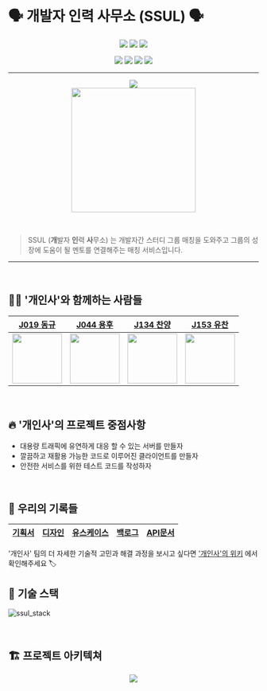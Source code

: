 # 🗣 개발자 인력 사무소 (SSUL) 🗣

<p align='center'>
    <img src="https://img.shields.io/badge/React-v17.0.2-blue?logo=React"/>
    <img src="https://img.shields.io/badge/node.js-v16.6.2-green?logo=Node.js"/>
    <img src="https://img.shields.io/badge/express-v4.16.1-000000?logo=express"/>
 </p>
<p align='center'>
    <img src="https://img.shields.io/badge/mysql-v16.8.0-4479A1?logo=mysql"/>
    <img src="https://img.shields.io/badge/Typescript-v4.4.4-blue?logo=typescript"/>
    <img src="https://img.shields.io/badge/jest-v27.0.7-orange?logo=jest"/>
    <img src="https://img.shields.io/badge/cypress-v9.0.0-17202C?logo=cypress">
</p>

---

<p align="center">
  <img src="https://hits.seeyoufarm.com/api/count/incr/badge.svg?url=https%3A%2F%2Fgithub.com%2Fboostcampwm-2021%2Fweb32-SSUL&count_bg=%2300C5AA&title_bg=%23555555&icon=&icon_color=%23E7E7E7&title=hits&edge_flat=false"/>
  
  <br>
  
<img width="250" height="250" src="https://i.imgur.com/fZ4cxsz.png" />
</p>
    
<br>
    
> SSUL (**개**발자 **인**력 **사**무소) 는 개발자간 스터디 그룹 매칭을 도와주고 그룹의 성장에 도움이 될 멘토를 연결해주는 매칭 서비스입니다.
</p>

---

<br>

## 🧑‍💻 '개인사'와 함께하는 사람들

| [J019 동규](https://github.com/donggggg)                | [J044 용후](https://github.com/who-is-hu)                | [J134 찬양](https://github.com/ChanYangYu)                | [J153 유찬](https://github.com/yuchanleeme)                |
| ------------------------------------------------------- | -------------------------------------------------------- | --------------------------------------------------------- | ---------------------------------------------------------- |
| <img src="https://github.com/donggggg.png" width="100"> | <img src="https://github.com/who-is-hu.png" width="100"> | <img src="https://github.com/ChanYangYu.png" width="100"> | <img src="https://github.com/yuchanleeme.png" width="100"> |

<br>

## 🔥 '개인사'의 프로젝트 중점사항

- 대용량 트래픽에 유연하게 대응 할 수 있는 서버를 만들자
- 깔끔하고 재활용 가능한 코드로 이루어진 클라이언트를 만들자
- 안전한 서비스를 위한 테스트 코드를 작성하자

<br>

## 📖 우리의 기록들

| [기획서](https://github.com/boostcampwm-2021/web32-SSUL/wiki/presentation) | [디자인](https://www.figma.com/file/HhISNb5VOEJcImzU7MLNzx/%EA%B0%9C%EC%9D%B8%EC%82%AC-%EB%94%94%EC%9E%90%EC%9D%B8?node-id=0%3A1) | [유스케이스](https://github.com/boostcampwm-2021/web32-SSUL/wiki/usecase) | [백로그](https://docs.google.com/spreadsheets/d/13m40j3O4UW8cnAGXQQES4ArYoOeRdhcYtkemZihU6RI/edit?usp=sharing) | [API문서](https://github.com/boostcampwm-2021/web32-SSUL/wiki/API) |
| -------------------------------------------------------------------------- | --------------------------------------------------------------------------------------------------------------------------------- | ------------------------------------------------------------------------- | -------------------------------------------------------------------------------------------------------------- | ------------------------------------------------------------------ |

'개인사' 팀의 더 자세한 기술적 고민과 해결 과정을 보시고 싶다면 ['개인사'의 위키](https://github.com/boostcampwm-2021/web32-SSUL/wiki) 에서 확인해주세요 🏷
<br>

## 🔧 기술 스택

![ssul_stack](https://user-images.githubusercontent.com/6914465/142112752-e9ceac22-8d1d-4d37-83da-24795c799ea8.jpg)

<br>

## 🏗 프로젝트 아키텍쳐

<p align='center'>
    <img src="https://user-images.githubusercontent.com/6914465/144716854-f7d97d1d-684d-450a-bb6e-415be651168a.png"/>
 </p>

